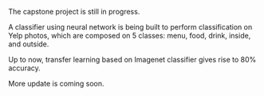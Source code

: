 The capstone project is still in progress. 

A classifier using neural network is being built to perform classification on Yelp photos, 
which are composed on 5 classes: menu, food, drink, inside, and outside.

Up to now, transfer learning based on Imagenet classifier gives rise to 80% accuracy. 

More update is coming soon.
